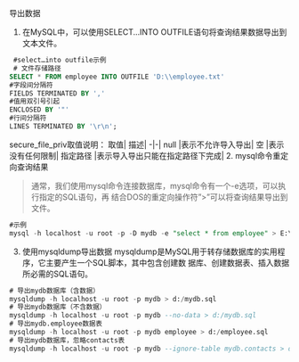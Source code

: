 
导出数据
1. 在MySQL中，可以使用SELECT...INTO OUTFILE语句将查询结果数据导出到文本文件。
```sql
 #select…into outfile示例
 # 文件存储路径
SELECT * FROM employee INTO OUTFILE 'D:\\employee.txt'
#字段间分隔符
FIELDS TERMINATED BY ','
#值用双引号引起
ENCLOSED BY '"'
#行间分隔符
LINES TERMINATED BY '\r\n';
```
secure_file_priv取值说明：
取值| 描述|
-|-|
null |表示不允许导入导出|
空 |表示没有任何限制|
指定路径 |表示导入导出只能在指定路径下完成|
2. mysql命令重定向查询结果
> 通常，我们使用mysql命令连接数据库，mysql命令有一个-e选项，可以执行指定的SQL语句，再
结合DOS的重定向操作符”>”可以将查询结果导出到文件。
```sql
#示例
mysql -h localhost -u root -p -D mydb -e "select * from employee" > E:\employee.txt
```
3. 使用mysqldump导出数据
mysqldump是MySQL用于转存储数据库的实用程序，它主要产生一个SQL脚本，其中包含创建数
据库、创建数据表、插入数据所必需的SQL语句。
```sql
# 导出mydb数据库（含数据）
mysqldump -h localhost -u root -p mydb > d:/mydb.sql
# 导出mydb数据库（不含数据）
mysqldump -h localhost -u root -p mydb --no-data > d:/mydb.sql
# 导出mydb.employee数据表
mysqldump -h localhost -u root -p mydb employee > d:/employee.sql
# 导出mydb数据库，忽略contacts表
mysqldump -h localhost -u root -p mydb --ignore-table mydb.contacts > d:/employee.sql
```